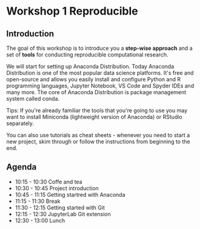 # Workshop 1 Reproducible

## Introduction

The goal of this workshop is to introduce you a **step-wise approach** and a set of **tools** for conducting reproducible computational research.

We will start for setting up Anaconda Distribution. Today Anaconda Distribution is one of the most popular data science platforms. It's free and open-source and allows you easily install and configure Python and R programming languages, Jupyter Notebook, VS Code and Spyder IDEs and many more. The core of Anaconda Distribution is package management system called conda.

Tips: If you're already familiar the tools that you're going to use you may want to install Miniconda \(lightweight version of Anaconda\) or RStudio separately.

You can also use tutorials as cheat sheets - whenever you need to start a new project, skim through or follow the instructions from beginning to the end.

## Agenda

* 10:15 - 10:30 Coffe and tea
* 10:30 - 10:45 Project introduction
* 10:45 - 11:15 Getting startred with Anaconda
* 11:15 - 11:30 Break 
* 11:30 - 12:15 Getting started with Git
* 12:15 - 12:30 JupyterLab Git extension
* 12:30 - 13:00 Lunch

